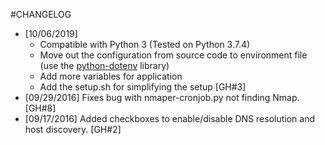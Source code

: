 #CHANGELOG
* [10/06/2019] 
  * Compatible with Python 3 (Tested on Python 3.7.4)
  * Move out the configuration from source code to environment file (use the [python-dotenv](https://github.com/theskumar/python-dotenv) library)
  * Add more variables for application
  * Add the setup.sh for simplifying the setup [GH#3]
* [09/29/2016] Fixes bug with nmaper-cronjob.py not finding Nmap. [GH#8]
* [09/17/2016] Added checkboxes to enable/disable DNS resolution and host discovery. [GH#2]

